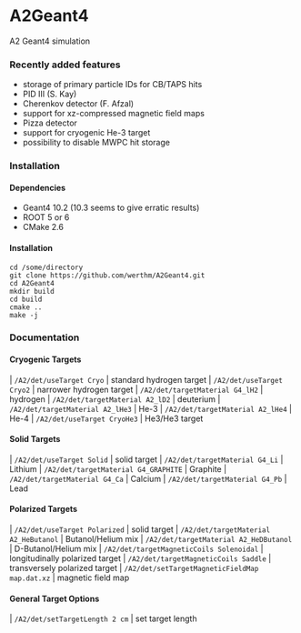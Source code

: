 # A2Geant4

A2 Geant4 simulation

### Recently added features
* storage of primary particle IDs for CB/TAPS hits
* PID III (S. Kay)
* Cherenkov detector (F. Afzal)
* support for xz-compressed magnetic field maps
* Pizza detector
* support for cryogenic He-3 target
* possibility to disable MWPC hit storage

### Installation

#### Dependencies
* Geant4 10.2 (10.3 seems to give erratic results)
* ROOT 5 or 6
* CMake 2.6

#### Installation
```
cd /some/directory
git clone https://github.com/werthm/A2Geant4.git
cd A2Geant4
mkdir build
cd build
cmake ..
make -j
```

### Documentation

#### Cryogenic Targets

| `/A2/det/useTarget Cryo`         | standard hydrogen target
| `/A2/det/useTarget Cryo2`        | narrower hydrogen target
| `/A2/det/targetMaterial G4_lH2`  | hydrogen
| `/A2/det/targetMaterial A2_lD2`  | deuterium
| `/A2/det/targetMaterial A2_lHe3` | He-3
| `/A2/det/targetMaterial A2_lHe4` | He-4
| `/A2/det/useTarget CryoHe3`      | He3/He3 target

#### Solid Targets

| `/A2/det/useTarget Solid`            | solid target
| `/A2/det/targetMaterial G4_Li`       | Lithium
| `/A2/det/targetMaterial G4_GRAPHITE` | Graphite
| `/A2/det/targetMaterial G4_Ca`       | Calcium
| `/A2/det/targetMaterial G4_Pb`       | Lead

#### Polarized Targets

| `/A2/det/useTarget Polarized`                  | solid target
| `/A2/det/targetMaterial A2_HeButanol`          | Butanol/Helium mix
| `/A2/det/targetMaterial A2_HeDButanol`         | D-Butanol/Helium mix
| `/A2/det/targetMagneticCoils Solenoidal`       | longitudinally polarized target 
| `/A2/det/targetMagneticCoils Saddle`           | transversely polarized target 
| `/A2/det/setTargetMagneticFieldMap map.dat.xz` | magnetic field map

#### General Target Options
| `/A2/det/setTargetLength 2 cm` | set target length




